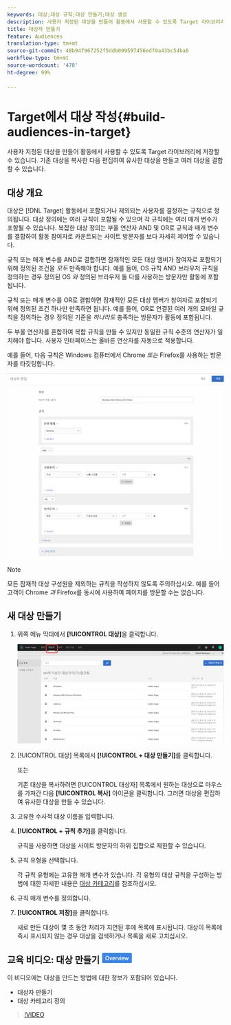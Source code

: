 ```yaml
---
keywords: 대상;대상 규칙;대상 만들기;대상 생성
description: 사용자 지정된 대상을 만들어 활동에서 사용할 수 있도록 Target 라이브러리에 저장할 수 있습니다. 기존 대상을 복사한 다음 편집하여 유사한 대상을 만들고 여러 대상을 결합할 수 있습니다.
title: 대상자 만들기
feature: Audiences
translation-type: tm+mt
source-git-commit: 48b94f967252f5ddb009597456edf0a43bc54ba6
workflow-type: tm+mt
source-wordcount: '478'
ht-degree: 99%

---
```



# Target에서 대상 작성{#build-audiences-in-target}

사용자 지정된 대상을 만들어 활동에서 사용할 수 있도록 Target 라이브러리에 저장할 수 있습니다. 기존 대상을 복사한 다음 편집하여 유사한 대상을 만들고 여러 대상을 결합할 수 있습니다.

## 대상 개요

대상은 [!DNL Target] 활동에서 포함되거나 제외되는 사용자를 결정하는 규칙으로 정의됩니다. 대상 정의에는 여러 규칙이 포함될 수 있으며 각 규칙에는 여러 매개 변수가 포함될 수 있습니다. 복잡한 대상 정의는 부울 연산자 AND 및 OR로 규칙과 매개 변수를 결합하여 활동 참여자로 카운트되는 사이트 방문자를 보다 자세히 제어할 수 있습니다.

규칙 또는 매개 변수를 AND로 결합하면 잠재적인 모든 대상 멤버가 참여자로 포함되기 위해 정의된 조건을 *모두* 만족해야 합니다. 예를 들어, OS 규칙 AND 브라우저 규칙을 정의하는 경우 정의된 OS *와* 정의된 브라우저 둘 다를 사용하는 방문자만 활동에 포함됩니다.

규칙 또는 매개 변수를 OR로 결합하면 잠재적인 모든 대상 멤버가 참여자로 포함되기 위해 정의된 조건 하나만 만족하면 됩니다. 예를 들어, OR로 연결된 여러 개의 모바일 규칙을 정의하는 경우 정의된 기준을 *하나라도* 충족하는 방문자가 활동에 포함됩니다.

두 부울 연산자를 혼합하여 복합 규칙을 만들 수 있지만 동일한 규칙 수준의 연산자가 일치해야 합니다. 사용자 인터페이스는 올바른 연산자를 자동으로 적용합니다.

예를 들어, 다음 규칙은 Windows 컴퓨터에서 Chrome *또는* Firefox를 사용하는 방문자를 타깃팅합니다.

![대상 만들기](assets/audience_create.png)

>[!NOTE]
>
>모든 잠재적 대상 구성원을 제외하는 규칙을 작성하지 않도록 주의하십시오. 예를 들어 고객이 Chrome *과* Firefox를 동시에 사용하여 페이지를 방문할 수는 없습니다.

## 새 대상 만들기

1. 위쪽 메뉴 막대에서 **[!UICONTROL 대상]**&#x200B;을 클릭합니다.

   ![](assets/audiences_list.png)

1. [!UICONTROL 대상] 목록에서 **[!UICONTROL + 대상 만들기]**&#x200B;를 클릭합니다.

   또는

   기존 대상을 복사하려면 [!UICONTROL 대상자] 목록에서 원하는 대상으로 마우스를 가져간 다음 **[!UICONTROL 복사]** 아이콘을 클릭합니다. 그러면 대상을 편집하여 유사한 대상을 만들 수 있습니다.

1. 고유한 수사적 대상 이름을 입력합니다.
1. **[!UICONTROL + 규칙 추가]**&#x200B;를 클릭합니다.

   규칙을 사용하면 대상을 사이트 방문자의 하위 집합으로 제한할 수 있습니다.
1. 규칙 유형을 선택합니다.

   각 규칙 유형에는 고유한 매개 변수가 있습니다. 각 유형의 대상 규칙을 구성하는 방법에 대한 자세한 내용은 [대상 카테고리](/help/c-target/c-audiences/c-target-rules/target-rules.md#concept_E3A77E42F1644503A829B5107B20880D)를 참조하십시오.
1. 규칙 매개 변수를 정의합니다.
1. **[!UICONTROL 저장]**&#x200B;을 클릭합니다.

   새로 만든 대상이 몇 초 동안 처리가 지연된 후에 목록에 표시됩니다. 대상이 목록에 즉시 표시되지 않는 경우 대상을 검색하거나 목록을 새로 고치십시오.

## 교육 비디오: 대상 만들기  ![개요 배지](/help/assets/overview.png)

이 비디오에는 대상을 만드는 방법에 대한 정보가 포함되어 있습니다.

* 대상자 만들기
* 대상 카테고리 정의

>[!VIDEO](https://video.tv.adobe.com/v/17392)